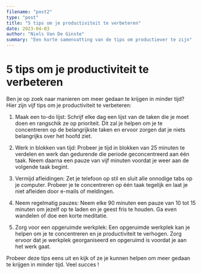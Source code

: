 ```yaml
---
filename: "post2"
type: "post"
title: "5 tips om je productiviteit te verbeteren"
date: 2023-04-03
author: "Niels Van De Ginste"
summary: "Een korte samenvatting van de tips om productiever te zijn"
---
```


# 5 tips om je productiviteit te verbeteren

Ben je op zoek naar manieren om meer gedaan te krijgen in minder tijd? Hier zijn vijf tips om je productiviteit te verbeteren:

1. Maak een to-do lijst: Schrijf elke dag een lijst van de taken die je moet doen en rangschik ze op prioriteit. Dit zal je helpen om je te concentreren op de belangrijkste taken en ervoor zorgen dat je niets belangrijks over het hoofd ziet.

2. Werk in blokken van tijd: Probeer je tijd in blokken van 25 minuten te verdelen en werk dan gedurende die periode geconcentreerd aan één taak. Neem daarna een pauze van vijf minuten voordat je weer aan de volgende taak begint.

3. Vermijd afleidingen: Zet je telefoon op stil en sluit alle onnodige tabs op je computer. Probeer je te concentreren op één taak tegelijk en laat je niet afleiden door e-mails of meldingen.

4. Neem regelmatig pauzes: Neem elke 90 minuten een pauze van 10 tot 15 minuten om jezelf op te laden en je geest fris te houden. Ga even wandelen of doe een korte meditatie.

5. Zorg voor een opgeruimde werkplek: Een opgeruimde werkplek kan je helpen om je te concentreren en je productiviteit te verhogen. Zorg ervoor dat je werkplek georganiseerd en opgeruimd is voordat je aan het werk gaat.

Probeer deze tips eens uit en kijk of ze je kunnen helpen om meer gedaan te krijgen in minder tijd. Veel succes !
